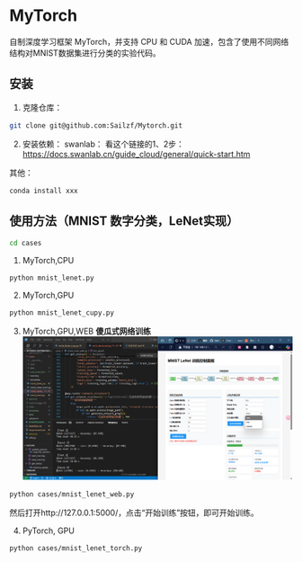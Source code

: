 # MyTorch

自制深度学习框架 MyTorch，并支持 CPU 和 CUDA 加速，包含了使用不同网络结构对MNIST数据集进行分类的实验代码。

## 安装

1. 克隆仓库：
```bash
git clone git@github.com:Sailzf/Mytorch.git
```

2. 安装依赖：
swanlab：
看这个链接的1、2步：https://docs.swanlab.cn/guide_cloud/general/quick-start.htm

其他：
```bash
conda install xxx
```


## 使用方法（MNIST 数字分类，LeNet实现）
```bash
cd cases
```

1. MyTorch,CPU
```bash
python mnist_lenet.py
```

2. MyTorch,GPU
```bash
python mnist_lenet_cupy.py
```


3. MyTorch,GPU,WEB
**傻瓜式网络训练**
![alt text](image.png)
```bash
python cases/mnist_lenet_web.py
```
然后打开http://127.0.0.1:5000/，点击“开始训练”按钮，即可开始训练。

4. PyTorch, GPU
```bash
python cases/mnist_lenet_torch.py
```


